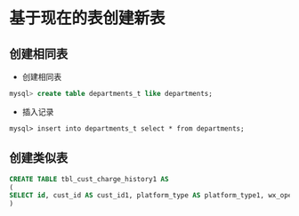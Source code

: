 # 基于现在的表创建新表

## 创建相同表

* 创建相同表
```sql
mysql> create table departments_t like departments;
```
* 插入记录
```
mysql> insert into departments_t select * from departments;
```

## 创建类似表

```sql
CREATE TABLE tbl_cust_charge_history1 AS   
(   
SELECT id, cust_id AS cust_id1, platform_type AS platform_type1, wx_open_id AS wx_open_id1 FROM tbl_cust_charge_history   
)  
```